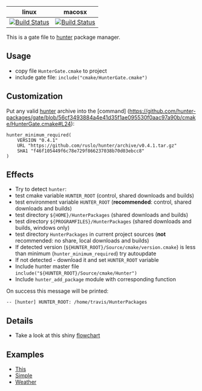 | linux                                     | macosx                                    |
|-------------------------------------------|-------------------------------------------|
| [![Build Status][link_master]][link_gate] | [![Build Status][link_macosx]][link_gate] |


[link_master]: https://travis-ci.org/hunter-packages/gate.png?branch=master
[link_macosx]: https://travis-ci.org/hunter-packages/gate.png?branch=travis.macosx
[link_gate]: https://travis-ci.org/hunter-packages/gate

This is a gate file to [hunter](https://github.com/ruslo/hunter) package manager.

## Usage

* copy file `HunterGate.cmake` to project
* include gate file: `include("cmake/HunterGate.cmake")`

## Customization
Put any valid [hunter](https://github.com/ruslo/hunter/releases) archive into the [command]
(https://github.com/hunter-packages/gate/blob/56cf3493884a4e41d35f1ae095530f0aac97a90b/cmake/HunterGate.cmake#L24):
```
hunter_minimum_required(
    VERSION "0.4.1"
    URL "https://github.com/ruslo/hunter/archive/v0.4.1.tar.gz"
    SHA1 "f46f105449f6c78e729f866237038b70d03ebcc8"
)
```

## Effects
* Try to detect `hunter`:
 * test cmake variable `HUNTER_ROOT` (control, shared downloads and builds)
 * test environment variable `HUNTER_ROOT` (**recommended**: control, shared downloads and builds)
 * test directory `${HOME}/HunterPackages` (shared downloads and builds)
 * test directory `${PROGRAMFILES}/HunterPackages` (shared downloads and builds, windows only)
 * test directory `HunterPackages` in current project sources (**not** recommended: no share, local downloads and builds)
* If detected version (`${HUNTER_ROOT}/Source/cmake/version.cmake`) is less than
minimum (`hunter_minimum_required`) try autoupdate
* If not detected - download it and set `HUNTER_ROOT` variable
* Include hunter master file `include("${HUNTER_ROOT}/Source/cmake/Hunter")`
* Include `hunter_add_package` module with corresponding function

On success this message will be printed:
```
-- [hunter] HUNTER_ROOT: /home/travis/HunterPackages
```

## Details
* Take a look at this shiny [flowchart](https://github.com/hunter-packages/gate/wiki/Flowchart)

## Examples
* [This](https://github.com/hunter-packages/gate/blob/master/CMakeLists.txt)
* [Simple](https://github.com/forexample/hunter-simple)
* [Weather](https://github.com/ruslo/weather)
